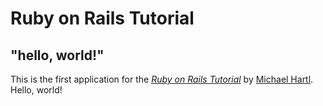 # Ruby on Rails Tutorial

## "hello, world!"

This is the first application for the
[*Ruby on Rails Tutorial*](https://railstutorial/jp/)
by [Michael Hartl](http://www.michaelhartl.com/). Hello, world!
